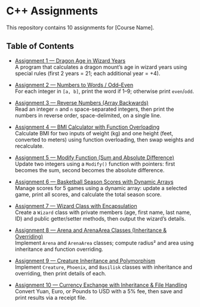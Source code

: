# C++ Assignments

This repository contains 10 assignments for [Course Name].

## Table of Contents

- [Assignment 1 — Dragon Age in Wizard Years](./Ass1/README.md)  
  A program that calculates a dragon mount’s age in wizard years using special rules (first 2 years = 21; each additional year = +4).

- [Assignment 2 — Numbers to Words / Odd–Even](./Ass2/README.md)  
  For each integer in `[a, b]`, print the word if 1–9; otherwise print `even`/`odd`.

- [Assignment 3 — Reverse Numbers (Array Backwards)](./Ass3/README.md)  
  Read an integer `n` and `n` space-separated integers, then print the numbers in reverse order, space-delimited, on a single line.
  
- [Assignment 4 — BMI Calculator with Function Overloading](./Ass4/README.md)  
  Calculate BMI for two inputs of weight (kg) and one height (feet, converted to meters) using function overloading, then swap weights and recalculate.
  
- [Assignment 5 — Modify Function (Sum and Absolute Difference)](./Ass5/README.md)  
  Update two integers using a `Modify()` function with pointers: first becomes the sum, second becomes the absolute difference.
  
- [Assignment 6 — Basketball Season Scores with Dynamic Arrays](./Ass6/README.md)  
  Manage scores for 5 games using a dynamic array: update a selected game, print all scores, and calculate the total season score.
  
- [Assignment 7 — Wizard Class with Encapsulation](./Ass7/README.md)  
  Create a `Wizard` class with private members (age, first name, last name, ID) and public getter/setter methods, then output the wizard’s details.
  
- [Assignment 8 — Arena and ArenaArea Classes (Inheritance & Overriding)](./Ass8/README.md)  
  Implement `Arena` and `ArenaArea` classes; compute radius² and area using inheritance and function overriding.

- [Assignment 9 — Creature Inheritance and Polymorphism](./Ass9/README.md)  
  Implement `Creature`, `Phoenix`, and `Basilisk` classes with inheritance and overriding, then print details of each.
  
- [Assignment 10 — Currency Exchange with Inheritance & File Handling](./Ass10/README.md)  
  Convert Yuan, Euro, or Pounds to USD with a 5% fee, then save and print results via a receipt file.


